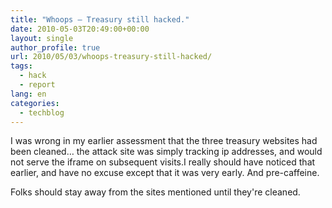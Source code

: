 ```yaml
---
title: "Whoops – Treasury still hacked."
date: 2010-05-03T20:49:00+00:00
layout: single
author_profile: true
url: 2010/05/03/whoops-treasury-still-hacked/
tags:
  - hack
  - report
lang: en
categories: 
  - techblog
---
```

I was wrong in my earlier assessment that the three treasury websites had been cleaned… the attack site was simply tracking ip addresses, and would not serve the iframe on subsequent visits.I really should have noticed that earlier, and have no excuse except that it was very early. And pre-caffeine. 

Folks should stay away from the sites mentioned until they're cleaned.
